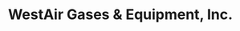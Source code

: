---
title: "WestAir Gases & Equipment, Inc."
url: /el-centro/westair-gases-and-equipment-inc/
shop: gas
---